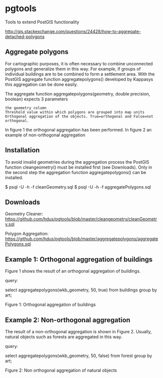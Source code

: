 # pgtools
Tools to extend PostGIS functionality


http://gis.stackexchange.com/questions/24428/how-to-aggregate-detached-polygons
## Aggregate polygons

For cartographic purposes, it is often necessary to combine unconnected polygons and generalize them in this way. For example, if groups of individual buildings are to be combined to form a settlement area. With the PostGIS aggregate function aggregatepolygons() developed by Kappasys this aggregation can be done easily.

The aggregate function aggregatepolygons(geometry, double precision, boolean) expects 3 parameters

    the geometry column
    Threshold value within which polygons are grouped into map units
    Orthogonal aggregation of the objects. True=orthogonal and False=not orthogonal. 
    
    
In figure 1 the orthogonal aggregation has been performed. In figure 2 an example of non-orthogonal aggregation

## Installation

To avoid invalid geometries during the aggregation process the PostGIS function cleangeometry() must be installed first (see Downloads).
Only in the second step the aggregation function aggregatepolygons() can be installed.

 

$ psql <dbname> -U <user> -h <server> -f cleanGeometry.sql
$ psql <dbname> -U <user> -h <server> -f aggregatePolygons.sql

 
## Downloads

Geometry Cleaner: https://github.com/hdus/pgtools/blob/master/cleangeometry/cleanGeometry.sql

Polygon Aggregation: https://github.com/hdus/pgtools/blob/master/aggregatepolygons/aggregatePolygons.sql 



## Example 1: Orthogonal aggregation of buildings

Figure 1 shows the result of an orthogonal aggregation of buildings.

 

 

query:

select aggregatepolygons(wkb_geometry, 50, true) from buildings group by art;

Figure 1: Orthogonal aggregation of buildings



## Example 2: Non-orthogonal aggregation

The result of a non-orthogonal aggregation is shown in Figure 2. Usually, natural objects such as forests are aggregated in this way.

query:

select aggregatepolygons(wkb_geometry, 50, false) from forest group by art;

 

Figure 2: Non orthogonal aggregation of natural objects

